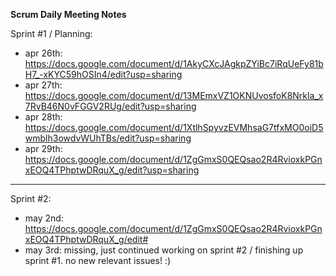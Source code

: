 **Scrum Daily Meeting Notes**

Sprint #1 / Planning:
- apr 26th: https://docs.google.com/document/d/1AkyCXcJAgkpZYiBc7iRqUeFy81bH7_-xKYC59hOSIn4/edit?usp=sharing
- apr 27th: https://docs.google.com/document/d/13MEmxVZ1OKNUvosfoK8Nrkla_x7RvB46N0vFGGV2RUg/edit?usp=sharing
- apr 28th: https://docs.google.com/document/d/1XtlhSpyvzEVMhsaG7tfxMO0oiD5wmblh3owdvWUhTBs/edit?usp=sharing
- apr 29th: https://docs.google.com/document/d/1ZgGmxS0QEQsao2R4RvioxkPGnxEOQ4TPhptwDRquX_g/edit?usp=sharing

---

Sprint #2:
- may 2nd: https://docs.google.com/document/d/1ZgGmxS0QEQsao2R4RvioxkPGnxEOQ4TPhptwDRquX_g/edit#
- may 3rd: missing, just continued working on sprint #2 / finishing up sprint #1. no new relevant issues! :)
